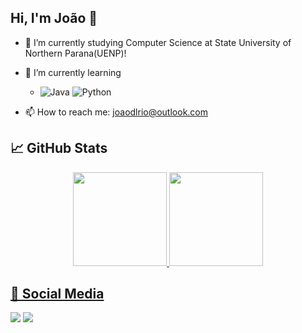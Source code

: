 ## Hi, I'm João 👋

- 🔭 I’m currently studying Computer Science at State University of Northern Parana(UENP)!
- 🌱 I’m currently learning
  - ![Java](https://img.shields.io/badge/Java-ED8B00?style=for-the-badge&logo=java&logoColor=white)
  ![Python](https://img.shields.io/badge/Python-3776AB?style=for-the-badge&logo=python&logoColor=white)



- 📫 How to reach me: joaodlrio@outlook.com


## 📈 GitHub Stats
<div align="center">
  <a href="https://github.com/JheyBi">
  <img height="150em" src="https://github-readme-stats.vercel.app/api?username=JheyBi&show_icons=true&theme=tokyonight&include_all_commits=true&count_private=true"/>
  <img height="150em" src="https://github-readme-stats.vercel.app/api/top-langs/?username=JheyBi&layout=compact&langs_count=7&theme=tokyonight"/>
</div>
  
## 🔔 Social Media
  
<div>
    <a href = "mailto:joaodelrio10@gmail.com"><img src="https://img.shields.io/badge/Gmail-D14836?style=for-the-badge&logo=gmail&logoColor=white" target="_blank"></a>
    <a href="https://www.linkedin.com/in/%C3%ADcaro-queiroz-reccanello-9b903a235/](https://www.linkedin.com/in/joaobdrio/)" target="_blank"><img src="https://img.shields.io/badge/-LinkedIn-%230077B5?style=for-the-badge&logo=linkedin&logoColor=white" target="_blank"></a> 
</div>
    

  
